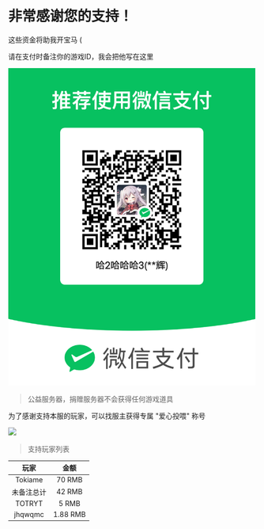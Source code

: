 # 非常感谢您的支持！

这些资金将助我开宝马 (

请在支付时备注你的游戏ID，我会把他写在这里

<img width="500px" src="donate.png">

> 公益服务器，捐赠服务器不会获得任何游戏道具

为了感谢支持本服的玩家，可以找服主获得专属 "爱心投喂" 称号

<img width="500px" src="donateplt.png">

> 支持玩家列表

| 玩家                  |  金额      |
| :---:                 | :---:     |
| Tokiame               | 70 RMB    |
| 未备注总计             | 42 RMB    |
| TOTRYT                | 5 RMB     |
| jhqwqmc               | 1.88 RMB  |

